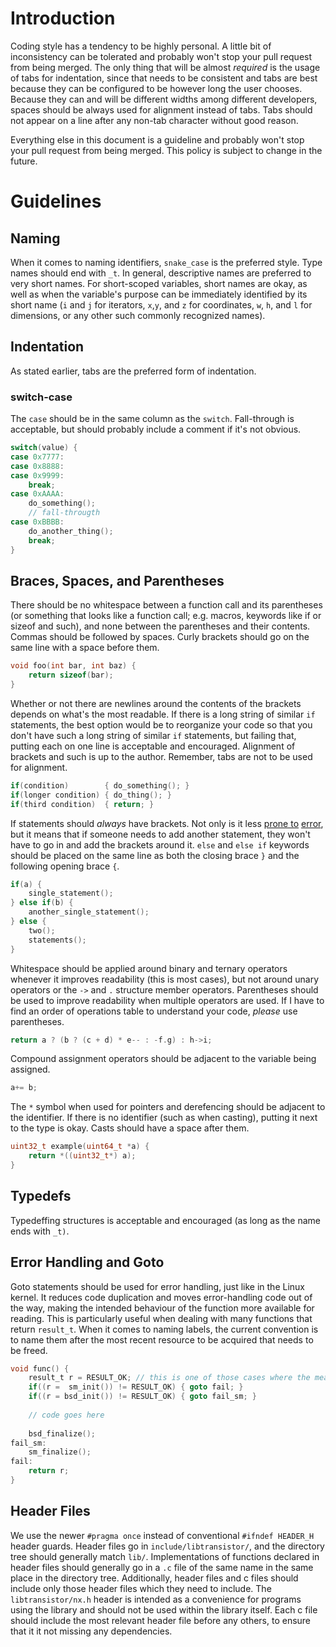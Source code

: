 # Introduction

Coding style has a tendency to be highly personal. A little bit of inconsistency can be tolerated and probably won't stop your pull request from being merged. The only thing that will be almost *required* is the usage of tabs for indentation, since that needs to be consistent and tabs are best because they can be configured to be however long the user chooses. Because they can and will be different widths among different developers, spaces should be always used for alignment instead of tabs. Tabs should not appear on a line after any non-tab character without good reason.

Everything else in this document is a guideline and probably won't stop your pull request from being merged. This policy is subject to change in the future.

# Guidelines

## Naming

When it comes to naming identifiers, `snake_case` is the preferred style. Type names should end with `_t`. In general, descriptive names are preferred to very short names. For short-scoped variables, short names are okay, as well as when the variable's purpose can be immediately identified by its short name (`i` and `j` for iterators, `x`,`y`, and `z` for coordinates, `w`, `h`, and `l` for dimensions, or any other such commonly recognized names).

## Indentation

As stated earlier, tabs are the preferred form of indentation.

### switch-case

The `case` should be in the same column as the `switch`. Fall-through is acceptable, but should probably include a comment if it's not obvious.

```c
switch(value) {
case 0x7777:
case 0x8888:
case 0x9999:
	break;
case 0xAAAA:
	do_something();
	// fall-througth
case 0xBBBB:
	do_another_thing();
	break;
}
```

## Braces, Spaces, and Parentheses

There should be no whitespace between a function call and its parentheses (or something that looks like a function call; e.g. macros, keywords like if or sizeof and such), and none between the parentheses and their contents. Commas should be followed by spaces. Curly brackets should go on the same line with a space before them.

```c
void foo(int bar, int baz) {
	return sizeof(bar);
}
```

Whether or not there are newlines around the contents of the brackets depends on what's the most readable. If there is a long string of similar `if` statements, the best option would be to reorganize your code so that you don't have such a long string of similar `if` statements, but failing that, putting each on one line is acceptable and encouraged. Alignment of brackets and such is up to the author. Remember, tabs are not to be used for alignment.

```c
if(condition)        { do_something(); }
if(longer condition) { do_thing(); }
if(third condition)  { return; }
```

If statements should *always* have brackets. Not only is it less [prone to](https://i.imgur.com/UQWytqj.png) [error](https://nvd.nist.gov/vuln/detail/CVE-2014-1266), but it means that if someone needs to add another statement, they won't have to go in and add the brackets around it. `else` and `else if` keywords should be placed on the same line as both the closing brace `}` and the following opening brace `{`.

```c
if(a) {
	single_statement();
} else if(b) {
	another_single_statement();
} else {
	two();
	statements();
}
```

Whitespace should be applied around binary and ternary operators whenever it improves readability (this is most cases), but not around unary operators or the `->` and `.` structure member operators. Parentheses should be used to improve readability when multiple operators are used. If I have to find an order of operations table to understand your code, *please* use parentheses.

```c
return a ? (b ? (c + d) * e-- : -f.g) : h->i;
```

Compound assignment operators should be adjacent to the variable being assigned.

```c
a+= b;
```

The `*` symbol when used for pointers and derefencing should be adjacent to the identifier. If there is no identifier (such as when casting), putting it next to the type is okay. Casts should have a space after them.

```c
uint32_t example(uint64_t *a) {
	return *((uint32_t*) a);
}
```

## Typedefs

Typedeffing structures is acceptable and encouraged (as long as the name ends with `_t)`.

## Error Handling and Goto

Goto statements should be used for error handling, just like in the Linux kernel. It reduces code duplication and moves error-handling code out of the way, making the intended behaviour of the function more available for reading. This is particularly useful when dealing with many functions that return `result_t`. When it comes to naming labels, the current convention is to name them after the most recent resource to be acquired that needs to be freed.

```c
void func() {
	result_t r = RESULT_OK; // this is one of those cases where the meaning of the variable is clear both from usage and because it's a recurring pattern
	if((r =  sm_init()) != RESULT_OK) { goto fail; }
	if((r = bsd_init()) != RESULT_OK) { goto fail_sm; }
	
	// code goes here
	
	bsd_finalize();
fail_sm:
	sm_finalize();
fail:
	return r;
}
```

## Header Files

We use the newer `#pragma once` instead of conventional `#ifndef HEADER_H` header guards. Header files go in `include/libtransistor/`, and the directory tree should generally match `lib/`. Implementations of functions declared in header files should generally go in a `.c` file of the same name in the same place in the directory tree. Additionally, header files and c files should include only those header files which they need to include. The `libtransistor/nx.h` header is intended as a convenience for programs using the library and should not be used within the library itself. Each c file should include the most relevant header file before any others, to ensure that it it not missing any dependencies.
